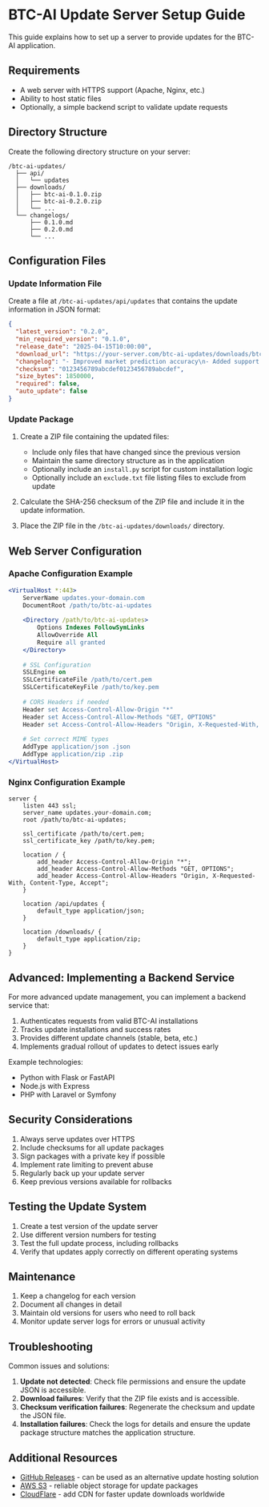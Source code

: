 # BTC-AI Update Server Setup Guide

This guide explains how to set up a server to provide updates for the BTC-AI application.

## Requirements

- A web server with HTTPS support (Apache, Nginx, etc.)
- Ability to host static files
- Optionally, a simple backend script to validate update requests

## Directory Structure

Create the following directory structure on your server:

```
/btc-ai-updates/
  ├── api/
  │   └── updates
  ├── downloads/
  │   ├── btc-ai-0.1.0.zip
  │   ├── btc-ai-0.2.0.zip
  │   └── ...
  └── changelogs/
      ├── 0.1.0.md
      ├── 0.2.0.md
      └── ...
```

## Configuration Files

### Update Information File

Create a file at `/btc-ai-updates/api/updates` that contains the update information in JSON format:

```json
{
  "latest_version": "0.2.0",
  "min_required_version": "0.1.0",
  "release_date": "2025-04-15T10:00:00",
  "download_url": "https://your-server.com/btc-ai-updates/downloads/btc-ai-0.2.0.zip",
  "changelog": "- Improved market prediction accuracy\n- Added support for multiple cryptocurrencies\n- Fixed several UI bugs\n- Enhanced logging for better diagnostics",
  "checksum": "0123456789abcdef0123456789abcdef",
  "size_bytes": 1850000,
  "required": false,
  "auto_update": false
}
```

### Update Package

1. Create a ZIP file containing the updated files:
   - Include only files that have changed since the previous version
   - Maintain the same directory structure as in the application
   - Optionally include an `install.py` script for custom installation logic
   - Optionally include an `exclude.txt` file listing files to exclude from update

2. Calculate the SHA-256 checksum of the ZIP file and include it in the update information.

3. Place the ZIP file in the `/btc-ai-updates/downloads/` directory.

## Web Server Configuration

### Apache Configuration Example

```apache
<VirtualHost *:443>
    ServerName updates.your-domain.com
    DocumentRoot /path/to/btc-ai-updates
    
    <Directory /path/to/btc-ai-updates>
        Options Indexes FollowSymLinks
        AllowOverride All
        Require all granted
    </Directory>
    
    # SSL Configuration
    SSLEngine on
    SSLCertificateFile /path/to/cert.pem
    SSLCertificateKeyFile /path/to/key.pem
    
    # CORS Headers if needed
    Header set Access-Control-Allow-Origin "*"
    Header set Access-Control-Allow-Methods "GET, OPTIONS"
    Header set Access-Control-Allow-Headers "Origin, X-Requested-With, Content-Type, Accept"
    
    # Set correct MIME types
    AddType application/json .json
    AddType application/zip .zip
</VirtualHost>
```

### Nginx Configuration Example

```nginx
server {
    listen 443 ssl;
    server_name updates.your-domain.com;
    root /path/to/btc-ai-updates;
    
    ssl_certificate /path/to/cert.pem;
    ssl_certificate_key /path/to/key.pem;
    
    location / {
        add_header Access-Control-Allow-Origin "*";
        add_header Access-Control-Allow-Methods "GET, OPTIONS";
        add_header Access-Control-Allow-Headers "Origin, X-Requested-With, Content-Type, Accept";
    }
    
    location /api/updates {
        default_type application/json;
    }
    
    location /downloads/ {
        default_type application/zip;
    }
}
```

## Advanced: Implementing a Backend Service

For more advanced update management, you can implement a backend service that:

1. Authenticates requests from valid BTC-AI installations
2. Tracks update installations and success rates
3. Provides different update channels (stable, beta, etc.)
4. Implements gradual rollout of updates to detect issues early

Example technologies:
- Python with Flask or FastAPI
- Node.js with Express
- PHP with Laravel or Symfony

## Security Considerations

1. Always serve updates over HTTPS
2. Include checksums for all update packages
3. Sign packages with a private key if possible
4. Implement rate limiting to prevent abuse
5. Regularly back up your update server
6. Keep previous versions available for rollbacks

## Testing the Update System

1. Create a test version of the update server
2. Use different version numbers for testing
3. Test the full update process, including rollbacks
4. Verify that updates apply correctly on different operating systems

## Maintenance

1. Keep a changelog for each version
2. Document all changes in detail
3. Maintain old versions for users who need to roll back
4. Monitor update server logs for errors or unusual activity

## Troubleshooting

Common issues and solutions:

1. **Update not detected**: Check file permissions and ensure the update JSON is accessible.
2. **Download failures**: Verify that the ZIP file exists and is accessible.
3. **Checksum verification failures**: Regenerate the checksum and update the JSON file.
4. **Installation failures**: Check the logs for details and ensure the update package structure matches the application structure.

## Additional Resources

- [GitHub Releases](https://docs.github.com/en/repositories/releasing-projects-on-github/about-releases) - can be used as an alternative update hosting solution
- [AWS S3](https://aws.amazon.com/s3/) - reliable object storage for update packages
- [CloudFlare](https://www.cloudflare.com/) - add CDN for faster update downloads worldwide 